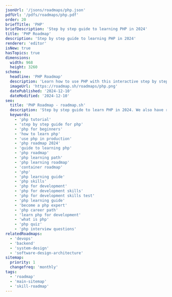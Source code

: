```yaml
---
jsonUrl: '/jsons/roadmaps/php.json'
pdfUrl: '/pdfs/roadmaps/php.pdf'
order: 20
briefTitle: 'PHP'
briefDescription: 'Step by step guide to learning PHP in 2024'
title: 'PHP Roadmap'
description: 'Step by step guide to learning PHP in 2024'
renderer: 'editor'
isNew: true
hasTopics: true
dimensions:
  width: 968
  height: 3260
schema:
  headline: 'PHP Roadmap'
  description: 'Learn how to use PHP with this interactive step by step guide in 2024. We also have resources and short descriptions attached to the roadmap items so you can get everything you want to learn in one place.'
  imageUrl: 'https://roadmap.sh/roadmaps/php.png'
  datePublished: '2024-12-10'
  dateModified: '2024-12-10'
seo:
  title: 'PHP Roadmap - roadmap.sh'
  description: 'Step by step guide to learn PHP in 2024. We also have resources and short descriptions attached to the roadmap items so you can get everything you want to learn in one place.'
  keywords:
    - 'php tutorial'
    - 'step by step guide for php'
    - 'php for beginners'
    - 'how to learn php'
    - 'use php in production'
    - 'php roadmap 2024'
    - 'guide to learning php'
    - 'php roadmap'
    - 'php learning path'
    - 'php learning roadmap'
    - 'container roadmap'
    - 'php'
    - 'php learning guide'
    - 'php skills'
    - 'php for development'
    - 'php for development skills'
    - 'php for development skills test'
    - 'php learning guide'
    - 'become a php expert'
    - 'php career path'
    - 'learn php for development'
    - 'what is php'
    - 'php quiz'
    - 'php interview questions'
relatedRoadmaps:
  - 'devops'
  - 'backend'
  - 'system-design'
  - 'software-design-architecture'
sitemap:
  priority: 1
  changefreq: 'monthly'
tags:
  - 'roadmap'
  - 'main-sitemap'
  - 'skill-roadmap'
---
```

